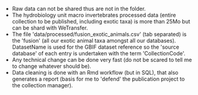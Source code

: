 * Raw data can not be shared thus are not in the folder.
* The hydrobiology unit macro invertebrates processed data (entire collection to be published, including exotic taxa) is  more than 25Mo but can be shard with WeTransfer.
* The file 'data/processed/fusion_exotic_animals.csv' (tab separated) is the 'fusion' (all our exotic animal taxa amongst all our databases). DatasetName is used for the GBIF dataset reference so the 'source database' of each entry is undertaken with the term 'CollectionCode'.
* Any technical change can be done very fast (do not be scared to tell me to change whatever should be). 
* Data cleaning is done with an Rmd workflow (but in SQL), that also generates a report (basis for me to 'defend' the publication project to the collection manager).
